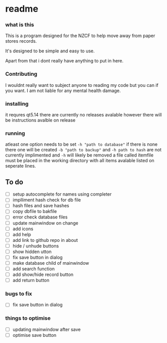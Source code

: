 # readme
### what is this
This is a program designed for the NZCF to help move away from paper stores records.

It's designed to be simple and easy to use.

Apart from that i dont really have anything to put in here.

### Contributing
I wouldnt really want to subject anyone to reading my code but you can if you want. I am not liable for any mental health damage.

### installing
it requres qt5.14 there are currently no releases avalable however there will be instructions avalble on release

### running
atleast one option needs to be set `-h "path to database"` if there is none there one will be created `-b "path to backup"` and `-h path to hash` are not currently implimented and `-h` will likely be removed
a file called itemfile must be placed in the working directory with all items avalable listed on seperate lines.

## To do 
- [ ] setup autocomplete for names using completer
- [ ] implliment hash check for db file
- [ ] hash files and save hashes
- [ ] copy dbfile to bakfile
- [ ] error check database files
- [ ] update mainwindow on change
- [ ] add icons
- [ ] add help
- [ ] add link to github repo in about
- [ ] hide / unhude buttons
- [ ] show hidden utton
- [ ] fix save button in dialog
- [ ] make database child of mainwindow
- [ ] add search function
- [ ] add show/hide record button
- [ ] add return button

### bugs to fix
- [ ] fix save button in dialog

### things to optimise
- [ ] updating mainwindow after save
- [ ] optimise save button

